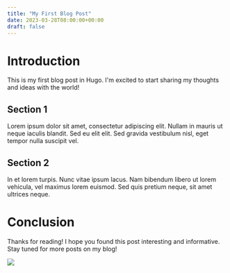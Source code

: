 ```yaml
---
title: "My First Blog Post"
date: 2023-03-28T08:00:00+00:00
draft: false
---
```


# Introduction

This is my first blog post in Hugo. I'm excited to start sharing my thoughts and ideas with the world!

## Section 1

Lorem ipsum dolor sit amet, consectetur adipiscing elit. Nullam in mauris ut neque iaculis blandit. Sed eu elit elit. Sed gravida vestibulum nisl, eget tempor nulla suscipit vel.

## Section 2

In et lorem turpis. Nunc vitae ipsum lacus. Nam bibendum libero ut lorem vehicula, vel maximus lorem euismod. Sed quis pretium neque, sit amet ultrices neque.

# Conclusion

Thanks for reading! I hope you found this post interesting and informative. Stay tuned for more posts on my blog!

[![](/images/2023-05-17-21-46-08.png)](/images/2023-05-17-21-46-08.png)